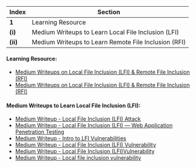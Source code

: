 Index | Section
---   | ---
**1** | Learning Resource
**(i)** | Medium Writeups to Learn Local File Inclusion (LFI)
**(ii)** | Medium Writeups to Learn Remote File Inclusion (RFI)



#### Learning Resource:

  * [Medium Writeups on Local File Inclusion (LFI) & Remote File Inclusion (RFI)](https://joshuanatan.medium.com/remote-file-inclusion-local-file-inclusion-rfi-lfi-c5911c0a1a5a)
  * [Medium Writeups on Local File Inclusion (LFI) & Remote File Inclusion (RFI)](https://asfiyashaikh.medium.com/file-path-traversal-and-file-inclusions-7c567da9e226)


#### Medium Writeups to Learn Local File Inclusion (LFI): 

  * [Medium Writeup - Local File Inclusion (LFI) Attack](https://medium.com/@tanmay_deshpande/local-file-inclusion-lfi-attack-46485f294aef)
  * [Medium Writeup - Local File Inclusion (LFI) — Web Application Penetration Testing](https://medium.com/@Aptive/local-file-inclusion-lfi-web-application-penetration-testing-cc9dc8dd3601)
  * [Medium Writeup - Intro to LFI Vulnerabilities](https://medium.com/dark-roast-security/dark-side-124-intro-to-lfi-vulnerabilities-73c64dfa135c)
  * [Medium Writeup - Local File Inclusion (LFI) Vulnerability](https://medium.com/@sohamlohar0503/local-file-inclusion-lfi-vulnerability-f0d20275775b)
  * [Medium Writeup - Local File Inclusion (LFI)Vulnerability](https://medium.com/@plaintextpasswords/local-file-inclusion-lfi-vulnerability-3900bc614d5)
  * [Medium Writeup - Local file inclusion vulnerability](https://medium.com/@nyomanpradipta120/local-file-inclusion-vulnerability-cfd9e62d12cb)


